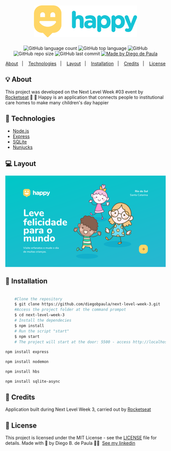 <h1 align="center">
  <img alt="Happy" src="https://github.com/diegobpaula/next-level-week-3/blob/master/public/images/screenshots/logo.svg" height="100px">
</h1>
<p align="center">
<img alt="GitHub language count" src="https://img.shields.io/github/languages/count/diegobpaula/next-level-week-3?color=%2300c7c7">
<img alt="GitHub top language" src="https://img.shields.io/github/languages/top/diegobpaula/next-level-week-3?color=%2300c7c7">
<img alt="GitHub" src="https://img.shields.io/github/license/diegobpaula/next-level-week-3?color=%2300c7c7">
<img alt="GitHub repo size" src="https://img.shields.io/github/repo-size/diegobpaula/next-level-week-3?color=%2300c7c7">
<img alt="GitHub last commit" src="https://img.shields.io/github/last-commit/diegobpaula/next-level-week-3?color=%2300c7c7">
<a href="https://www.linkedin.com/in/diegobpaula/">
    <img alt="Made by Diego de Paula" src="https://img.shields.io/badge/made%20by-Diego B. de Paula-%2300c7c7">
  </a>
</p>

<p align="center">
  <a href="#bulb-about">About</a>&nbsp;&nbsp;&nbsp;|&nbsp;&nbsp;&nbsp;
  <a href="#wrench-technologies">Technologies</a>&nbsp;&nbsp;&nbsp;|&nbsp;&nbsp;&nbsp;
  <a href="#computer-layout">Layout</a>&nbsp;&nbsp;&nbsp;|&nbsp;&nbsp;&nbsp;
  <a href="#dvd-installation">Installation</a>&nbsp;&nbsp;&nbsp;|&nbsp;&nbsp;&nbsp;
  <a href="#pushpin-credits">Credits</a>&nbsp;&nbsp;&nbsp;|&nbsp;&nbsp;&nbsp;
  <a href="#memo-license">License</a>
</p>

## :bulb: About

This project was developed on the Next Level Week #03 event by [Rocketseat](https://rocketseat.com.br/) 🚀 💜
Happy is an application that connects people to institutional care homes to make many children's day happier

## :wrench: Technologies

- [Node.js](https://nodejs.org/en/)
- [Express](https://expressjs.com/pt-br/)
- [SQLite](https://www.sqlite.org/index.html)
- [Nunjucks](https://mozilla.github.io/nunjucks/)

## :computer: Layout

![enter image description here](https://raw.githubusercontent.com/diegobpaula/next-level-week-3/3329028f50404329268b445bef354116363fbb2a/public/images/screenshots/Home.svg)

## :dvd: Installation

```bash

    #Clone the repository
    $ git clone https://github.com/diegobpaula/next-level-week-3.git
    #Access the project folder at the command prompot
    $ cd next-level-week-3
    # Install the dependecies
    $ npm install
    # Run the script "start"
    $ npm start
    # The project will start at the door: 5500 - access http://localhost:5500
```

`npm install express`

`npm install nodemon`

`npm install hbs`

`npm install sqlite-async`

## :pushpin: Credits

Application built during Next Level Week 3, carried out by [Rocketseat](https://rocketseat.com.br/)

## :memo: License

This project is licensed under the MIT License - see the [LICENSE](LICENSE) file for details.
Made with 💖 by Diego B. de Paula 🧑🏻 &nbsp;[See my linkedin](https://www.linkedin.com/in/diegobpaula/)
